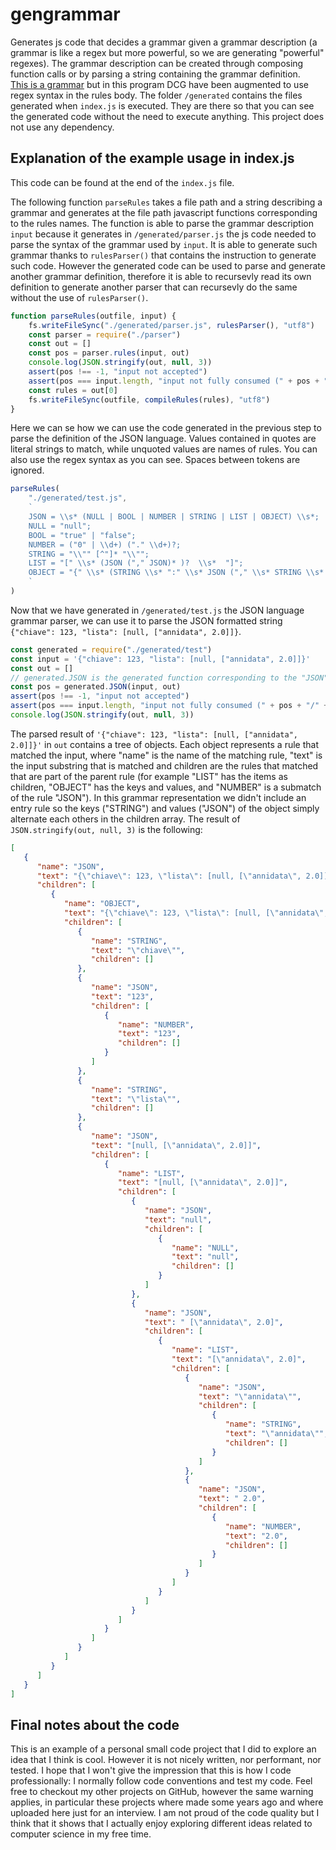 # gengrammar

Generates js code that decides a grammar given a grammar description (a grammar is like a regex but more powerful, so we are generating "powerful" regexes).
The grammar description can be created through composing function calls or by parsing a string containing the grammar definition.  
 [This is a grammar](https://en.wikipedia.org/wiki/Definite_clause_grammar) but in this program DCG have been augmented to use regex syntax in the rules body.
 The folder `/generated` contains the files generated when `index.js` is executed. They are there so that you can see the generated code without the need to execute anything.
 This project does not use any dependency.

## Explanation of the example usage in index.js
This code can be found at the end of the `index.js` file.

The following function `parseRules` takes a file path and a string describing a grammar and generates at the file path javascript functions corresponding to the rules names.
The function is able to parse the grammar description `input` because it generates in `/generated/parser.js` the js code needed to parse the syntax of the grammar used by `input`. It is able to generate such grammar thanks to `rulesParser()` that contains the instruction to generate such code. However the generated code can be used to parse and generate another grammar definition, therefore it is able to recursevly read its own definition to generate another parser that can recursevly do the same without the use of `rulesParser()`.

```js
function parseRules(outfile, input) {
    fs.writeFileSync("./generated/parser.js", rulesParser(), "utf8")
    const parser = require("./parser")
    const out = []
    const pos = parser.rules(input, out)
    console.log(JSON.stringify(out, null, 3))
    assert(pos !== -1, "input not accepted")
    assert(pos === input.length, "input not fully consumed (" + pos + "/" + input.length + ")")
    const rules = out[0]
    fs.writeFileSync(outfile, compileRules(rules), "utf8")
}
```

Here we can se how we can use the code generated in the previous step to parse the definition of the JSON language. Values contained in quotes are literal strings to match, while unquoted values are names of rules. You can also use the regex syntax as you can see. Spaces between tokens are ignored.

```js
parseRules(
    "./generated/test.js",
    `
    JSON = \\s* (NULL | BOOL | NUMBER | STRING | LIST | OBJECT) \\s*;
    NULL = "null";
    BOOL = "true" | "false";
    NUMBER = ("0" | \\d+) ("." \\d+)?;
    STRING = "\\"" [^"]* "\\"";
    LIST = "[" \\s* (JSON ("," JSON)* )?  \\s*  "]";
    OBJECT = "{" \\s* (STRING \\s* ":" \\s* JSON ("," \\s* STRING \\s* ":" \\s* JSON )* )?  \\s*  "}";
    `
)
```

Now that we have generated in `/generated/test.js` the JSON language grammar parser, we can use it to parse the JSON formatted string `{"chiave": 123, "lista": [null, ["annidata", 2.0]]}`.

```js
const generated = require("./generated/test")
const input = '{"chiave": 123, "lista": [null, ["annidata", 2.0]]}'
const out = []
// generated.JSON is the generated function corresponding to the "JSON" rule of our JSON grammar
const pos = generated.JSON(input, out)
assert(pos !== -1, "input not accepted")
assert(pos === input.length, "input not fully consumed (" + pos + "/" + input.length + ")")
console.log(JSON.stringify(out, null, 3))
```
The parsed result of `'{"chiave": 123, "lista": [null, ["annidata", 2.0]]}'` in `out` contains a tree of objects. Each object represents a rule that matched the input, where "name" is the name of the matching rule, "text" is the input substring that is matched and children are the rules that matched that are part of the parent rule (for example "LIST" has the items as children, "OBJECT" has the keys and values, and "NUMBER" is a submatch of the rule "JSON"). In this grammar representation we didn't include an entry rule so the keys ("STRING") and values ("JSON") of the object simply alternate each others in the children array.
The result of `JSON.stringify(out, null, 3)` is the following:

```json
[
   {
      "name": "JSON",
      "text": "{\"chiave\": 123, \"lista\": [null, [\"annidata\", 2.0]]}",
      "children": [
         {
            "name": "OBJECT",
            "text": "{\"chiave\": 123, \"lista\": [null, [\"annidata\", 2.0]]}",
            "children": [
               {
                  "name": "STRING",
                  "text": "\"chiave\"",
                  "children": []
               },
               {
                  "name": "JSON",
                  "text": "123",
                  "children": [
                     {
                        "name": "NUMBER",
                        "text": "123",
                        "children": []
                     }
                  ]
               },
               {
                  "name": "STRING",
                  "text": "\"lista\"",
                  "children": []
               },
               {
                  "name": "JSON",
                  "text": "[null, [\"annidata\", 2.0]]",
                  "children": [
                     {
                        "name": "LIST",
                        "text": "[null, [\"annidata\", 2.0]]",
                        "children": [
                           {
                              "name": "JSON",
                              "text": "null",
                              "children": [
                                 {
                                    "name": "NULL",
                                    "text": "null",
                                    "children": []
                                 }
                              ]
                           },
                           {
                              "name": "JSON",
                              "text": " [\"annidata\", 2.0]",
                              "children": [
                                 {
                                    "name": "LIST",
                                    "text": "[\"annidata\", 2.0]",
                                    "children": [
                                       {
                                          "name": "JSON",
                                          "text": "\"annidata\"",
                                          "children": [
                                             {
                                                "name": "STRING",
                                                "text": "\"annidata\"",
                                                "children": []
                                             }
                                          ]
                                       },
                                       {
                                          "name": "JSON",
                                          "text": " 2.0",
                                          "children": [
                                             {
                                                "name": "NUMBER",
                                                "text": "2.0",
                                                "children": []
                                             }
                                          ]
                                       }
                                    ]
                                 }
                              ]
                           }
                        ]
                     }
                  ]
               }
            ]
         }
      ]
   }
]
```

## Final notes about the code
This is an example of a personal small code project that I did to explore an idea that I think is cool. However it is not nicely written, nor performant, nor tested. I hope that I won't give the impression that this is how I code professionally: I normally follow code conventions and test my code. Feel free to checkout my other projects on GitHub, however the same warning applies, in particular these projects where made some years ago and where uploaded here just for an interview. I am not proud of the code quality but I think that it shows that I actually enjoy exploring different ideas related to computer science in my free time. 

